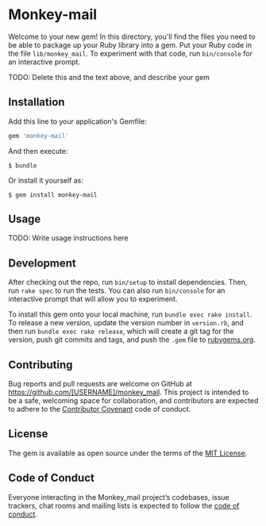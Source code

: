 # Monkey-mail

Welcome to your new gem! In this directory, you'll find the files you need to be able to package up your Ruby library into a gem. Put your Ruby code in the file `lib/monkey_mail`. To experiment with that code, run `bin/console` for an interactive prompt.

TODO: Delete this and the text above, and describe your gem

## Installation

Add this line to your application's Gemfile:

```ruby
gem 'monkey-mail'
```

And then execute:

    $ bundle

Or install it yourself as:

    $ gem install monkey-mail

## Usage

TODO: Write usage instructions here

## Development

After checking out the repo, run `bin/setup` to install dependencies. Then, run `rake spec` to run the tests. You can also run `bin/console` for an interactive prompt that will allow you to experiment.

To install this gem onto your local machine, run `bundle exec rake install`. To release a new version, update the version number in `version.rb`, and then run `bundle exec rake release`, which will create a git tag for the version, push git commits and tags, and push the `.gem` file to [rubygems.org](https://rubygems.org).

## Contributing

Bug reports and pull requests are welcome on GitHub at https://github.com/[USERNAME]/monkey_mail. This project is intended to be a safe, welcoming space for collaboration, and contributors are expected to adhere to the [Contributor Covenant](http://contributor-covenant.org) code of conduct.

## License

The gem is available as open source under the terms of the [MIT License](https://opensource.org/licenses/MIT).

## Code of Conduct

Everyone interacting in the Monkey_mail project’s codebases, issue trackers, chat rooms and mailing lists is expected to follow the [code of conduct](https://github.com/[USERNAME]/monkey_mail/blob/master/CODE_OF_CONDUCT.md).
